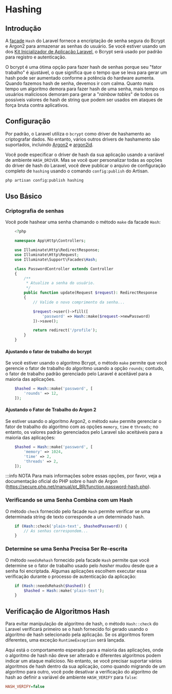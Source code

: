# Hashing

<a name="introduction"></a>
## Introdução

A [facade](docs/facades) `Hash` do Laravel fornece a encriptação de senha segura do Bcrypt e Argon2 para armazenar as senhas do usuário. Se você estiver usando um dos [Kit Inicializador de Aplicação Laravel](docs/starter-kits), o Bcrypt será usado por padrão para registro e autenticação.

O bcrypt é uma ótima opção para fazer hash de senhas porque seu "fator trabalho" é ajustável, o que significa que o tempo que se leva para gerar um hash pode ser aumentado conforme a potência do hardware aumenta. Quando fazemos hash de senha, devemos ir com calma. Quanto mais tempo um algoritmo demora para fazer hash de uma senha, mais tempo os usuários maliciosos demoram para gerar a "_rainbow tables_" de todos os possíveis valores de hash de string que podem ser usados em ataques de força bruta contra aplicativos.

<a name="configuration"></a>
## Configuração

Por padrão, o Laravel utiliza o `bcrypt` como driver de hashamento ao criptografar dados. No entanto, vários outros drivers de hashamento são suportados, incluindo [Argon2](https://en.wikipedia.org/wiki/Argon2) e [argon2id](https://en.wikipedia.org/wiki/Argon2).

Você pode especificar o driver de hash da sua aplicação usando a variável de ambiente `HASH_DRIVER`. Mas se você quer personalizar todas as opções do driver de hash do Laravel, você deve publicar o arquivo de configuração completo de `hashing` usando o comando `config:publish` do Artisan.

```bash
php artisan config:publish hashing
```

<a name="basic-usage"></a>
## Uso Básico

<a name="hashing-passwords"></a>
### Criptografia de senhas

Você pode hashear uma senha chamando o método `make` da facade `Hash`:

```php
    <?php

    namespace App\Http\Controllers;

    use Illuminate\Http\RedirectResponse;
    use Illuminate\Http\Request;
    use Illuminate\Support\Facades\Hash;

    class PasswordController extends Controller
    {
        /**
         * Atualize a senha do usuário.
         */
        public function update(Request $request): RedirectResponse
        {
            // Valide o novo comprimento da senha...

            $request->user()->fill([
                'password' => Hash::make($request->newPassword)
            ])->save();

            return redirect('/profile');
        }
    }
```

<a name="adjusting-the-bcrypt-work-factor"></a>
#### Ajustando o fator de trabalho do bcrypt

Se você estiver usando o algoritmo Bcrypt, o método `make` permite que você gerencie o fator de trabalho do algoritmo usando a opção `rounds`; contudo, o fator de trabalho padrão gerenciado pelo Laravel é aceitável para a maioria das aplicações.

```php
    $hashed = Hash::make('password', [
        'rounds' => 12,
    ]);
```

<a name="adjusting-the-argon2-work-factor"></a>
#### Ajustando o Fator de Trabalho do Argon 2

Se estiver usando o algoritmo Argon2, o método `make` permite gerenciar o fator de trabalho do algoritmo com as opções `memory`, `time` e `threads`; no entanto, os valores padrão gerenciados pelo Laravel são aceitáveis para a maioria das aplicações:

```php
    $hashed = Hash::make('password', [
        'memory' => 1024,
        'time' => 2,
        'threads' => 2,
    ]);
```

:::info NOTA
Para mais informações sobre essas opções, por favor, veja a documentação oficial do PHP sobre o hash de Argon (https://secure.php.net/manual/pt_BR/function.password-hash.php).

<a name="verifying-that-a-password-matches-a-hash"></a>
### Verificando se uma Senha Combina com um Hash

O método `check` fornecido pelo facade `Hash` permite verificar se uma determinada string de texto corresponde a um determinado hash.

```php
    if (Hash::check('plain-text', $hashedPassword)) {
        // As senhas correspondem...
    }
```

<a name="determining-if-a-password-needs-to-be-rehashed"></a>
### Determine se uma Senha Precisa Ser Re-escrita

O método `needsRehash` fornecido pela facade `Hash` permite que você determine se o fator de trabalho usado pelo _hasher_ mudou desde que a senha foi encriptada. Algumas aplicações escolhem executar essa verificação durante o processo de autenticação da aplicação:

```php
    if (Hash::needsRehash($hashed)) {
        $hashed = Hash::make('plain-text');
    }
```

<a name="hash-algorithm-verification"></a>
## Verificação de Algoritmos Hash

Para evitar manipulação de algoritmo de hash, o método `Hash::check` do Laravel verificará primeiro se o hash fornecido foi gerado usando o algoritmo de hash selecionado pela aplicação. Se os algoritmos forem diferentes, uma exceção `RuntimeException` será lançada.

Aqui está o comportamento esperado para a maioria das aplicações, onde o algoritmo de hash não deve ser alterado e diferentes algoritmos podem indicar um ataque malicioso. No entanto, se você precisar suportar vários algoritmos de hash dentro da sua aplicação, como quando migrando de um algoritmo para outro, você pode desativar a verificação do algoritmo de hash ao definir a variável de ambiente `HASH_VERIFY` para `false`:

```ini
HASH_VERIFY=false
```
